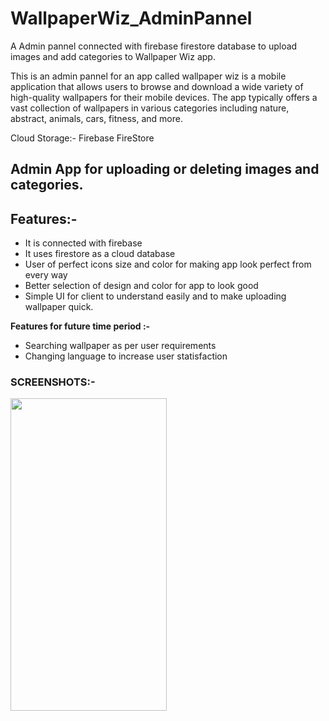# WallpaperWiz_AdminPannel
A Admin pannel connected with firebase firestore database to upload images and add categories to Wallpaper Wiz app.

This is an admin pannel for an app called wallpaper wiz is a mobile application that allows users to browse and download a wide variety of high-quality wallpapers for their mobile devices. The app typically offers a vast collection of wallpapers in various categories including nature, abstract, animals, cars, fitness, and more.

Cloud Storage:- Firebase FireStore

## Admin App for uploading or deleting images and categories.

## Features:-
- It is connected with firebase
- It uses firestore as a cloud database
- User of perfect icons size and color for making app look perfect from every way
- Better selection of design and color for app to look good
- Simple UI for client to understand easily and to make uploading wallpaper quick.

**Features for future time period :-**
- Searching wallpaper as per user requirements
- Changing language to increase user statisfaction

### SCREENSHOTS:-
<img src="https://github.com/Abhishek1102/WallpaperWiz_AdminPannel/assets/71425576/5d742f60-90d7-4611-b4f0-9230b24c996f" width="250" height="500"> 
